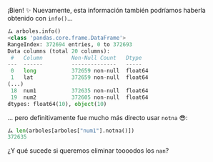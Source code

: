 ¡Bien! :sparkles: Nuevamente, esta información también podríamos haberla obtenido con `info()`...

```python
ム arboles.info()
<class 'pandas.core.frame.DataFrame'>
RangeIndex: 372694 entries, 0 to 372693
Data columns (total 20 columns):
 #   Column         Non-Null Count   Dtype  
---  ------         --------------   -----  
 0   long           372659 non-null  float64
 1   lat            372659 non-null  float64
(...)
 18  num1           372635 non-null  float64
 19  num2           372605 non-null  float64
dtypes: float64(10), object(10)
```

... pero definitivamente fue mucho más directo usar `notna` :sunglasses::


```python
ム len(arboles[arboles["num1"].notna()])
372635
```

 ¿Y qué sucede si queremos eliminar toooodos los `nan`? 
